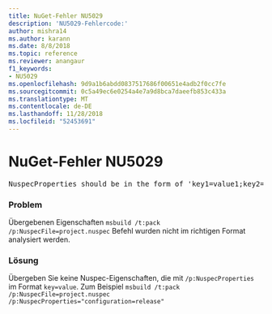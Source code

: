 ```yaml
---
title: NuGet-Fehler NU5029
description: 'NU5029-Fehlercode:'
author: mishra14
ms.author: karann
ms.date: 8/8/2018
ms.topic: reference
ms.reviewer: anangaur
f1_keywords:
- NU5029
ms.openlocfilehash: 9d9a1b6abdd0837517686f00651e4adb2f0cc7fe
ms.sourcegitcommit: 0c5a49ec6e0254a4e7a9d8bca7daeefb853c433a
ms.translationtype: MT
ms.contentlocale: de-DE
ms.lasthandoff: 11/28/2018
ms.locfileid: "52453691"
---
```

# <a name="nuget-error-nu5029"></a>NuGet-Fehler NU5029
<pre>NuspecProperties should be in the form of 'key1=value1;key2=value2'.</pre>

### <a name="issue"></a>Problem

Übergebenen Eigenschaften `msbuild /t:pack /p:NuspecFile=project.nuspec` Befehl wurden nicht im richtigen Format analysiert werden.


### <a name="solution"></a>Lösung

Übergeben Sie keine Nuspec-Eigenschaften, die mit `/p:NuspecProperties` im Format `key=value`. Zum Beispiel `msbuild /t:pack /p:NuspecFile=project.nuspec /p:NuspecProperties="configuration=release"`

